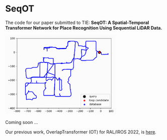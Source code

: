 # SeqOT
The code for our paper submitted to TIE: **SeqOT: A Spatial-Temporal Transformer Network for Place Recognition Using Sequential LiDAR Data.**

<img src="https://github.com/BIT-MJY/SeqOT/blob/main/visualize/SeqOT.gif" width="70%" >  

Coming soon ...  

Our previous work, OverlapTransformer (OT) for RAL/IROS 2022, is [here](https://github.com/haomo-ai/OverlapTransformer).
